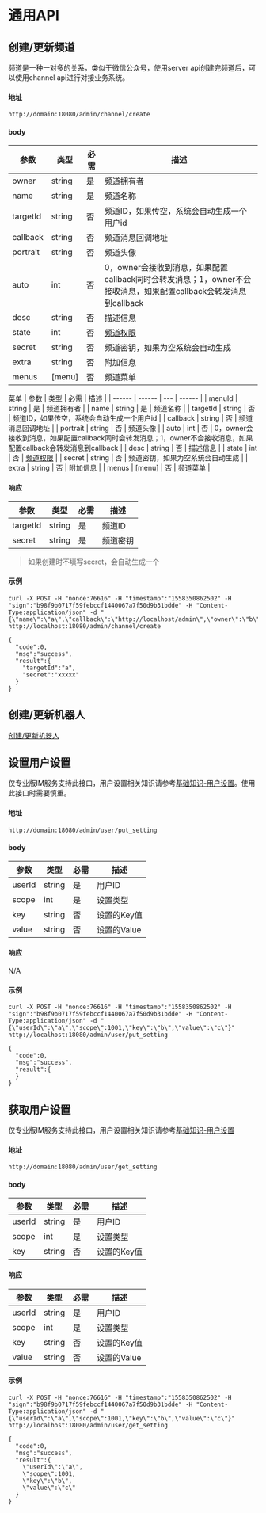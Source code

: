 # 通用API
## 创建/更新频道
频道是一种一对多的关系，类似于微信公众号，使用server api创建完频道后，可以使用channel api进行对接业务系统。

#### 地址
```
http://domain:18080/admin/channel/create
```
#### body
| 参数 | 类型 | 必需 | 描述 |
| ------ | ------ | --- | ------ |
| owner | string | 是 | 频道拥有者 |
| name | string | 是 | 频道名称 |
| targetId | string | 否 | 频道ID，如果传空，系统会自动生成一个用户id |
| callback | string | 否 | 频道消息回调地址 |
| portrait | string | 否 | 频道头像 |
| auto | int | 否 | 0，owner会接收到消息，如果配置callback同时会转发消息；1，owner不会接收消息，如果配置callback会转发消息到callback |
| desc | string | 否 | 描述信息 |
| state | int | 否 | [频道权限](../../base_knowledge/channel.md#频道属性) |
| secret | string | 否 | 频道密钥，如果为空系统会自动生成 |
| extra | string | 否 | 附加信息 |
| menus | [menu] | 否 | 频道菜单 |

菜单
| 参数 | 类型 | 必需 | 描述 |
| ------ | ------ | --- | ------ |
| menuId | string | 是 | 频道拥有者 |
| name | string | 是 | 频道名称 |
| targetId | string | 否 | 频道ID，如果传空，系统会自动生成一个用户id |
| callback | string | 否 | 频道消息回调地址 |
| portrait | string | 否 | 频道头像 |
| auto | int | 否 | 0，owner会接收到消息，如果配置callback同时会转发消息；1，owner不会接收消息，如果配置callback会转发消息到callback |
| desc | string | 否 | 描述信息 |
| state | int | 否 | [频道权限](../../base_knowledge/channel.md#频道属性) |
| secret | string | 否 | 频道密钥，如果为空系统会自动生成 |
| extra | string | 否 | 附加信息 |
| menus | [menu] | 否 | 频道菜单 |


#### 响应
| 参数 | 类型 | 必需 | 描述 |
| ------ | ------ | --- | ------ |
| targetId | string | 是 | 频道ID |
| secret | string | 是 | 频道密钥 |
> 如果创建时不填写secret，会自动生成一个

#### 示例
```
curl -X POST -H "nonce:76616" -H "timestamp":"1558350862502" -H "sign":"b98f9b0717f59febccf1440067a7f50d9b31bdde" -H "Content-Type:application/json" -d "{\"name\":\"a\",\"callback\":\"http://localhost/admin\",\"owner\":\"b\"}" http://localhost:18080/admin/channel/create

{
  "code":0,
  "msg":"success",
  "result":{
    "targetId":"a",
    "secret":"xxxxx"
  }
}
```

## 创建/更新机器人
[创建/更新机器人](./user_api.md#注册/更新机器人)

## 设置用户设置
仅专业版IM服务支持此接口，用户设置相关知识请参考[基础知识-用户设置](../../base_knowledge/user_setting.md)。使用此接口时需要慎重。

#### 地址
```
http://domain:18080/admin/user/put_setting
```
#### body
| 参数 | 类型 | 必需 | 描述 |
| ------ | ------ | --- | ------ |
| userId | string | 是 | 用户ID |
| scope | int | 是 | 设置类型 |
| key | string | 否 | 设置的Key值 |
| value | string | 否 | 设置的Value |


#### 响应
N/A

#### 示例
```
curl -X POST -H "nonce:76616" -H "timestamp":"1558350862502" -H "sign":"b98f9b0717f59febccf1440067a7f50d9b31bdde" -H "Content-Type:application/json" -d "{\"userId\":\"a\",\"scope\":1001,\"key\":\"b\",\"value\":\"c\"}" http://localhost:18080/admin/user/put_setting

{
  "code":0,
  "msg":"success",
  "result":{
  }
}
```

## 获取用户设置
仅专业版IM服务支持此接口，用户设置相关知识请参考[基础知识-用户设置](../../base_knowledge/user_setting.md)

#### 地址
```
http://domain:18080/admin/user/get_setting
```
#### body
| 参数 | 类型 | 必需 | 描述 |
| ------ | ------ | --- | ------ |
| userId | string | 是 | 用户ID |
| scope | int | 是 | 设置类型 |
| key | string | 否 | 设置的Key值 |


#### 响应
| 参数 | 类型 | 必需 | 描述 |
| ------ | ------ | --- | ------ |
| userId | string | 是 | 用户ID |
| scope | int | 是 | 设置类型 |
| key | string | 否 | 设置的Key值 |
| value | string | 否 | 设置的Value |

#### 示例
```
curl -X POST -H "nonce:76616" -H "timestamp":"1558350862502" -H "sign":"b98f9b0717f59febccf1440067a7f50d9b31bdde" -H "Content-Type:application/json" -d "{\"userId\":\"a\",\"scope\":1001,\"key\":\"b\",\"value\":\"c\"}" http://localhost:18080/admin/user/get_setting

{
  "code":0,
  "msg":"success",
  "result":{
    \"userId\":\"a\",
    \"scope\":1001,
    \"key\":\"b\",
    \"value\":\"c\"
  }
}
```
